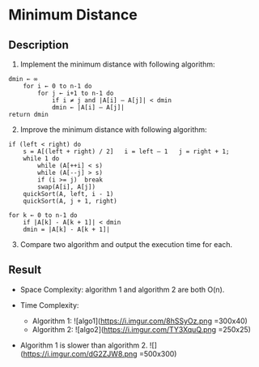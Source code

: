 Minimum Distance
===

Description
---
1. Implement the minimum distance with following algorithm:
```
dmin ← ∞
	for i ← 0 to n-1 do
		for j ← i+1 to n-1 do
			if i ≠ j and |A[i] – A[j]| < dmin
			dmin ← |A[i] – A[j]|
return dmin

```

2. Improve the minimum distance with following algorithm:
```
if (left < right) do
    s = A[(left + right) / 2]   i = left – 1   j = right + 1;
    while 1 do
        while (A[++i] < s)
        while (A[--j] > s)
        if (i >= j)  break
        swap(A[i], A[j])
    quickSort(A, left, i - 1)
    quickSort(A, j + 1, right)
    
for k ← 0 to n-1 do
    if |A[k] - A[k + 1]| < dmin 
    dmin = |A[k] - A[k + 1]|
```
3. Compare two algorithm and output the execution time for each.

Result
---
- Space Complexity: algorithm 1 and algorithm 2 are both O(n).
- Time Complexity:
    * Algorithm 1: ![algo1](https://i.imgur.com/8hSSyOz.png =300x40)
    * Algorithm 2: ![algo2](https://i.imgur.com/TY3XquQ.png =250x25)

- Algorithm 1 is slower than algorithm 2.
![](https://i.imgur.com/dG2ZJW8.png =500x300)
